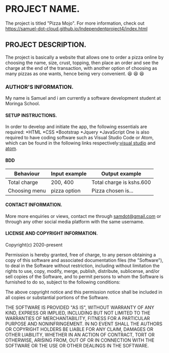 # PROJECT NAME.
The project is titled "Pizza Mojo". For more information, check out https://samuel-dot-cloud.github.io/Independentproject4/index.html
## PROJECT DESCRIPTION.
The project is basically a website that allows one to order a pizza online by choosing the name, size, crust, topping, then place an order and see the charge at the end of the transaction, with another option of choosing as many pizzas as one wants, hence being very convenient. :satisfied: :satisfied: :satisfied:
### AUTHOR'S INFORMATION.
My name is Samuel and i am currently a software development student at Moringa School.
#### SETUP INSTRUCTIONS.
In order to develop and initiate the app, the following essentials are required:
*HTML
*CSS
*Bootstrap
*Jquery
*JavaScript
One is also required to have coding software such as Visual Studio Code or Atom, which can be found in the following links respectively:[visual studio](https://code.visualstudio.com/download) and [atom](https://linuxize.com/post/how-to-install-atom-text-editor-on-ubuntu-18-04/).
#### BDD
Behaviour|Input example|Output example
---------|-------------|--------------
Total charge|200, 400|Total charge is kshs.600
Choosing menu|pizza option|Pizza chosen is...
#### CONTACT INFORMATION.
More more enquiries or views, contact me through samdot@gmail.com or through any other social media platform with the same username.
#### LICENSE AND COPYRIGHT INFORMATION.
Copyright(c) 2020-present

Permission is hereby granted, free of charge, to any person obtaining a copy
of this software and associated documentation files (the "Software"), to deal
in the Software without restriction, including without limitation the rights
to use, copy, modify, merge, publish, distribute, sublicense, and/or sell
copies of the Software, and to permit persons to whom the Software is
furnished to do so, subject to the following conditions:

The above copyright notice and this permission notice shall be included in all
copies or substantial portions of the Software.

THE SOFTWARE IS PROVIDED "AS IS", WITHOUT WARRANTY OF ANY KIND, EXPRESS OR
IMPLIED, INCLUDING BUT NOT LIMITED TO THE WARRANTIES OF MERCHANTABILITY,
FITNESS FOR A PARTICULAR PURPOSE AND NONINFRINGEMENT. IN NO EVENT SHALL THE
AUTHORS OR COPYRIGHT HOLDERS BE LIABLE FOR ANY CLAIM, DAMAGES OR OTHER
LIABILITY, WHETHER IN AN ACTION OF CONTRACT, TORT OR OTHERWISE, ARISING FROM,
OUT OF OR IN CONNECTION WITH THE SOFTWARE OR THE USE OR OTHER DEALINGS IN THE
SOFTWARE.